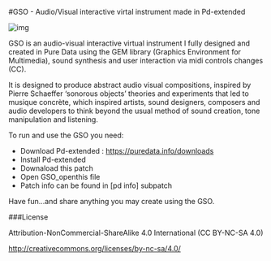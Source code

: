 
#GSO - Audio/Visual interactive virtal instrument made in Pd-extended

![img](http://i64.tinypic.com/15plvk0.jpg) 



GSO is an audio-visual interactive virtual instrument I fully designed and created in Pure Data using the GEM library (Graphics Environment for Multimedia), sound synthesis and user interaction via midi controls changes (CC). 

It is designed to produce abstract audio visual compositions, inspired by Pierre Schaeffer ‘sonorous objects’ theories and experiments that led to musique concrète, which inspired artists, sound designers, composers and audio developers to think beyond the usual method of sound creation, tone manipulation and listening.

To run and use the GSO you need: 

- Download Pd-extended : https://puredata.info/downloads
- Install Pd-extended 
- Downaload this patch
- Open GSO_openthis file
- Patch info can be found in [pd info] subpatch

Have fun...and share anything you may create using the GSO.

###License

Attribution-NonCommercial-ShareAlike 4.0 International (CC BY-NC-SA 4.0)

http://creativecommons.org/licenses/by-nc-sa/4.0/
